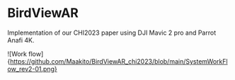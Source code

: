 # BirdViewAR
Implementation of our CHI2023 paper using DJI Mavic 2 pro and Parrot Anafi 4K.

![Work flow]{https://github.com/Maakito/BirdViewAR_chi2023/blob/main/SystemWorkFlow_rev2-01.png}


